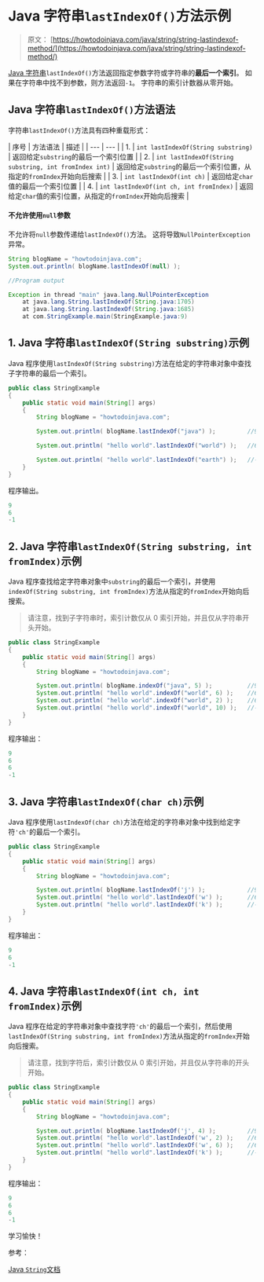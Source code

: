 # Java 字符串`lastIndexOf()`方法示例

> 原文： [https://howtodoinjava.com/java/string/string-lastindexof-method/](https://howtodoinjava.com/java/string/string-lastindexof-method/)

[Java 字符串](https://howtodoinjava.com/java-string/)`lastIndexOf()`方法返回指定参数字符或字符串的**最后一个索引**。 如果在字符串中找不到参数，则方法返回`-1`。 字符串的索引计数器从零开始。

## Java 字符串`lastIndexOf()`方法语法

字符串`lastIndexOf()`方法具有四种重载形式：

| 序号 | 方法语法 | 描述 |
| --- | --- |
| 1. | `int lastIndexOf(String substring)` | 返回给定`substring`的最后一个索引位置 |
| 2. | `int lastIndexOf(String substring, int fromIndex int)` | 返回给定`substring`的最后一个索引位置，从指定的`fromIndex`开始向后搜索 |
| 3. | `int lastIndexOf(int ch)` | 返回给定`char`值的最后一个索引位置 |
| 4. | `int lastIndexOf(int ch, int fromIndex)` | 返回给定`char`值的索引位置，从指定的`fromIndex`开始向后搜索 |

#### 不允许使用`null`参数

不允许将`null`参数传递给`lastIndexOf()`方法。 这将导致`NullPointerException`异常。

```java
String blogName = "howtodoinjava.com";
System.out.println( blogName.lastIndexOf(null) );

//Program output

Exception in thread "main" java.lang.NullPointerException
	at java.lang.String.lastIndexOf(String.java:1705)
	at java.lang.String.lastIndexOf(String.java:1685)
	at com.StringExample.main(StringExample.java:9)

```

## 1\. Java 字符串`lastIndexOf(String substring)`示例

Java 程序使用`lastIndexOf(String substring)`方法在给定的字符串对象中查找子字符串的最后一个索引。

```java
public class StringExample 
{
    public static void main(String[] args) 
    {
        String blogName = "howtodoinjava.com";

        System.out.println( blogName.lastIndexOf("java") );			//9

        System.out.println( "hello world".lastIndexOf("world") );	//6

        System.out.println( "hello world".lastIndexOf("earth") );	//-1
    }
}

```

程序输出。

```java
9
6
-1

```

## 2\. Java 字符串`lastIndexOf(String substring, int fromIndex)`示例

Java 程序查找给定字符串对象中`substring`的最后一个索引，并使用`indexOf(String substring, int fromIndex)`方法从指定的`fromIndex`开始向后搜索。

> 请注意，找到子字符串时，索引计数仅从 0 索引开始，并且仅从字符串开头开始。

```java
public class StringExample 
{
    public static void main(String[] args) 
    {
        String blogName = "howtodoinjava.com";

        System.out.println( blogName.indexOf("java", 5) );			//9
        System.out.println( "hello world".indexOf("world", 6) );	//6
        System.out.println( "hello world".indexOf("world", 2) );	//6
        System.out.println( "hello world".indexOf("world", 10) );	//-1
    }
}

```

程序输出：

```java
9
6
6
-1

```

## 3\. Java 字符串`lastIndexOf(char ch)`示例

Java 程序使用`lastIndexOf(char ch)`方法在给定的字符串对象中找到给定字符`'ch'`的最后一个索引。

```java
public class StringExample 
{
    public static void main(String[] args) 
    {
        String blogName = "howtodoinjava.com";

        System.out.println( blogName.lastIndexOf('j') );            //9
        System.out.println( "hello world".lastIndexOf('w') );       //6
        System.out.println( "hello world".lastIndexOf('k') );       //-1
    }
}

```

程序输出：

```java
9
6
-1

```

## 4\. Java 字符串`lastIndexOf(int ch, int fromIndex)`示例

Java 程序在给定的字符串对象中查找字符`'ch'`的最后一个索引，然后使用`lastIndexOf(String substring, int fromIndex)`方法从指定的`fromIndex`开始向后搜索。

> 请注意，找到字符后，索引计数仅从 0 索引开始，并且仅从字符串的开头开始。

```java
public class StringExample 
{
    public static void main(String[] args) 
    {
        String blogName = "howtodoinjava.com";

        System.out.println( blogName.lastIndexOf('j', 4) );         //9
        System.out.println( "hello world".lastIndexOf('w', 2) );    //6
        System.out.println( "hello world".lastIndexOf('w', 6) );    //6
        System.out.println( "hello world".lastIndexOf('k') );       //-1
    }
}

```

程序输出：

```java
9
6
6
-1

```

学习愉快！

参考：

[Java `String`文档](https://docs.oracle.com/javase/10/docs/api/java/lang/String.html)